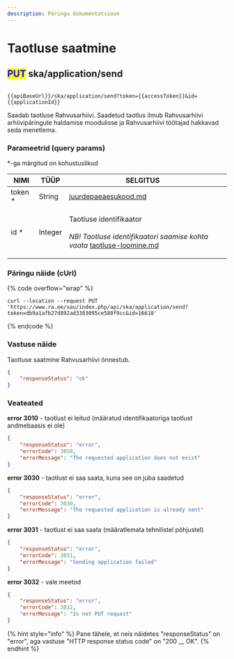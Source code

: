 ```yaml
---
description: Päringu dokumentatsioon
---
```


# Taotluse saatmine

## <mark style="color:blue;">PUT</mark> ska/application/send

```

{{apiBaseUrl}}/ska/application/send?token={{accessToken}}&id={{applicationId}}
```

Saadab taotluse Rahvusarhiivi. Saadetud taotlus ilmub Rahvusarhiivi arhiivipäringute haldamise moodulisse ja Rahvusarhiivi töötajad hakkavad seda menetlema.

### Parameetrid (query params)

\*-ga märgitud on kohustuslikud

| NIMI     | TÜÜP    | SELGITUS                                                                                                                                                                    |   |
| -------- | ------- | --------------------------------------------------------------------------------------------------------------------------------------------------------------------------- | - |
| token \* | String  | [juurdepaeaesukood.md](../../juurdepaeaesukood.md "mention")                                                                                                                |   |
| id \*    | Integer | <p>Taotluse identifikaator<br><br><em>NB! Taotluse identifikaatori saamise kohta vaata</em> <a data-mention href="taotluse-loomine.md">taotluse-loomine.md</a><em></em></p> |   |

### Päringu näide (cUrl)

{% code overflow="wrap" %}
```shell
curl --location --request PUT 'https://www.ra.ee/vau/index.php/api/ska/application/send?token=db9a1afb27d892ad3303095ce580f9cc&id=16610'
```
{% endcode %}

### Vastuse näide

Taotluse saatmine Rahvusarhiivi õnnestub.

```json
{
    "responseStatus": "ok"
}
```

### Veateated

**error 3010** - taotlust ei leitud (määratud identifikaatoriga taotlust andmebaasis ei ole)

```json
{
    "responseStatus": "error",
    "errorCode": 3010,
    "errorMessage": "The requested application does not exist"
}
```

**error 3030** - taotlust ei saa saata, kuna see on juba saadetud

```json
{
    "responseStatus": "error",
    "errorCode": 3030,
    "errorMessage": "The requested application is already sent"
}
```

**error 3031** - taotlust ei saa saata (määratlemata tehnilistel põhjustel)

```json
{
    "responseStatus": "error",
    "errorCode": 3031,
    "errorMessage": "Sending application failed"
}
```

**error 3032** - vale meetod

```json
{
    "responseStatus": "error",
    "errorCode": 3032,
    "errorMessage": "Is not PUT request"
}
```

{% hint style="info" %}
Pane tähele, et neis näidetes "responseStatus" on "error", aga vastuse "HTTP response status code" on "200 __ OK".&#x20;
{% endhint %}
